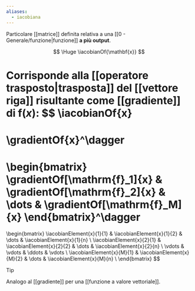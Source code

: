 ```yaml
---
aliases:
  - iacobiana
---
```

Particolare [[matrice]] definita relativa a una [[0 - Generale/funzione|funzione]] **a più output**.

$$
\Huge
\iacobianOf{\mathbf{x}}
$$

Corrisponde alla [[operatore trasposto|trasposta]] del [[vettore riga]] risultante come [[gradiente]] di $\mathrm{f}(x)$:
$$
\iacobianOf{x} 
= 
\gradientOf{x}^\dagger
=
\begin{bmatrix}
	\gradientOf[\mathrm{f}_1]{x} &
	\gradientOf[\mathrm{f}_2]{x} &
	\dots &
	\gradientOf[\mathrm{f}_M]{x}
\end{bmatrix}^\dagger
=
\begin{bmatrix}
	\iacobianElement{x}{1}{1} &
	\iacobianElement{x}{1}{2} &
	\dots &
	\iacobianElement{x}{1}{n} \\
	\iacobianElement{x}{2}{1} &
	\iacobianElement{x}{2}{2} &
	\dots &
	\iacobianElement{x}{2}{n} \\
	\vdots &
	\vdots &
	\ddots &
	\vdots \\
	\iacobianElement{x}{M}{1} &
	\iacobianElement{x}{M}{2} &
	\dots &
	\iacobianElement{x}{M}{n} \\
\end{bmatrix}
$$

> [!Tip]
> Analogo al [[gradiente]] per una [[funzione a valore vettoriale]].
